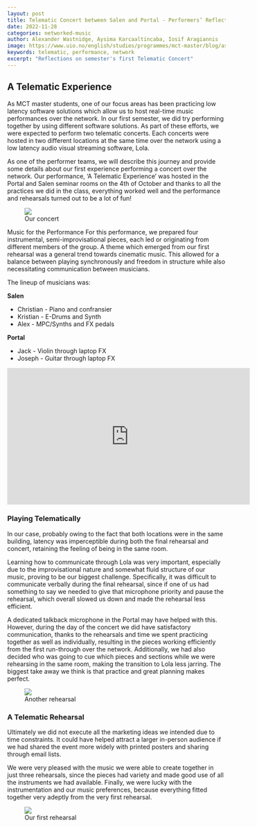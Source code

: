 ```yaml
---
layout: post
title: Telematic Concert between Salen and Portal - Performers’ Reflections
date: 2022-11-28
categories: networked-music
author: Alexander Wastnidge, Aysima Karcaaltincaba, Iosif Aragiannis
image: https://www.uio.no/english/studies/programmes/mct-master/blog/assets/image/2022_11_28_aysimab_telematic_concert.jpg
keywords: telematic, performance, network
excerpt: "Reflections on semester's first Telematic Concert"
---
```


## A Telematic Experience

As MCT master students, one of our focus areas has been practicing low latency software solutions which allow us to host real-time music performances over the network. In our first semester, we did try performing together by using different software solutions. As part of these efforts, we were expected to perform two telematic concerts. Each concerts were hosted in two different locations at the same time over the network using a low latency audio visual streaming software, Lola.

As one of the performer teams, we will describe this journey and provide some details about our first experience performing a concert over the network. Our performance, ‘A Telematic Experience’ was hosted in the Portal and Salen seminar rooms on the 4th of October and thanks to all the practices we did in the class, everything worked well and the performance and rehearsals turned out to be a lot of fun!

<figure style="float: none">
   <img
      src="https://www.uio.no/english/studies/programmes/mct-master/blog/assets/image/2022_11_28_aysimab_telematic_concert.jpg"
      style="max-height:600px; width:auto;" />
   <figcaption>Our concert</figcaption>
</figure>

Music for the Performance
For this performance, we prepared four instrumental, semi-improvisational pieces, each led or originating from different members of the group. A theme which emerged from our first rehearsal was a general trend towards cinematic music. This allowed for a balance between playing synchronously and freedom in structure while also necessitating communication between musicians.

The lineup of musicians was:

**Salen**

- Christian - Piano and confransier
- Kristian - E-Drums and Synth
- Alex - MPC/Synths and FX pedals

**Portal**

- Jack - Violin through laptop FX
- Joseph - Guitar through laptop FX

<iframe width="560" height="315" src="https://www.youtube.com/embed/IGkU3uVhr88" title="YouTube video player" frameborder="0" allow="accelerometer; autoplay; clipboard-write; encrypted-media; gyroscope; picture-in-picture" allowfullscreen></iframe>

### Playing Telematically

In our case, probably owing to the fact that both locations were in the same building, latency was imperceptible during both the final rehearsal and concert, retaining the feeling of being in the same room.

Learning how to communicate through Lola was very important, especially due to the improvisational nature and somewhat fluid structure of our music, proving to be our biggest challenge. Specifically, it was difficult to communicate verbally during the final rehearsal, since if one of us had something to say we needed to give that microphone priority and pause the rehearsal, which overall slowed us down and made the rehearsal less efficient.

A dedicated talkback microphone in the Portal may have helped with this. However, during the day of the concert we did have satisfactory communication, thanks to the rehearsals and time we spent practicing together as well as individually, resulting in the pieces working efficiently from the first run-through over the network. Additionally, we had also decided who was going to cue which pieces and sections while we were rehearsing in the same room, making the transition to Lola less jarring. The biggest take away we think is that practice and great planning makes perfect.

<figure style="float: none">
   <img
      src="https://www.uio.no/english/studies/programmes/mct-master/blog/assets/image/2022_11_27_aysimab_rehearsal.jpg"
      style="max-height:600px; width:auto;" />
   <figcaption>Another rehearsal</figcaption>
</figure>

### A Telematic Rehearsal

Ultimately we did not execute all the marketing ideas we intended due to time constraints. It could have helped attract a larger in-person audience if we had shared the event more widely with printed posters and sharing through email lists.

We were very pleased with the music we were able to create together in just three rehearsals, since the pieces had variety and made good use of all the instruments we had available. Finally, we were lucky with the instrumentation and our music preferences, because everything fitted together very adeptly from the very first rehearsal.

<figure style="float: none">
   <img
      src="https://www.uio.no/english/studies/programmes/mct-master/blog/assets/image/2022_11_28_aysimab_concert_photo"
      style="max-height:600px; width:auto;" />
   <figcaption>Our first rehearsal</figcaption>
</figure>
